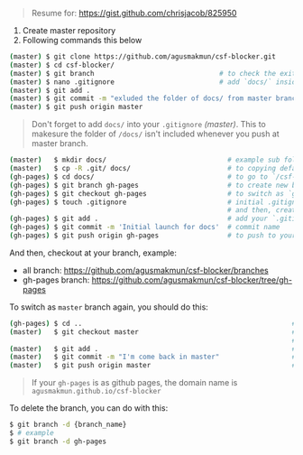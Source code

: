 > Resume for: https://gist.github.com/chrisjacob/825950

1. Create master repository
2. Following commands this below

```bash
(master) $ git clone https://github.com/agusmakmun/csf-blocker.git
(master) $ cd csf-blocker/
(master) $ git branch                               # to check the exited branch, default is: `master`
(master) $ nano .gitignore                          # add `docs/` inside it.
(master) $ git add .
(master) $ git commit -m "exluded the folder of docs/ from master branch"
(master) $ git push origin master
```

> Don't forget to add `docs/` into your `.gitignore` _(master)_. 
> This to makesure the folder of `/docs/` isn't included whenever you push at master branch.

```bash
(master)   $ mkdir docs/                              # example sub folder
(master)   $ cp -R .git/ docs/                        # to copying default `.git` config from master.
(gh-pages) $ cd docs/                                 # to go to `/csf-blocker/docs/`
(gh-pages) $ git branch gh-pages                      # to create new branch
(gh-pages) $ git checkout gh-pages                    # to switch as `gh-pages`
(gh-pages) $ touch .gitignore                         # initial .gitignore for `gh-pages`
                                                      # and then, create your project.
(gh-pages) $ git add .                                # add your `.gitignore` and others.
(gh-pages) $ git commit -m 'Initial launch for docs'  # commit name
(gh-pages) $ git push origin gh-pages                 # to push to your gh-pages branch
```

And then, checkout at your branch, example: 
  * all branch: https://github.com/agusmakmun/csf-blocker/branches
  * gh-pages branch: https://github.com/agusmakmun/csf-blocker/tree/gh-pages

To switch as `master` branch again, you should do this:

```bash
(gh-pages) $ cd ..                                                    # to back to your master project
(master)   $ git checkout master                                      # to switch as master branch
                                                                      # and then, change your master project.
(master)   $ git add .                                                # to add your changed files.
(master)   $ git commit -m "I'm come back in master"                  # commit name
(master)   $ git push origin master                                   # to push to your master branch
```

> If your `gh-pages` is as github pages, the domain name is `agusmakmun.github.io/csf-blocker`

To delete the branch, you can do with this:

```bash
$ git branch -d {branch_name}
$ # example
$ git branch -d gh-pages
```

